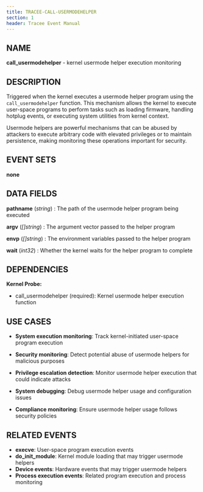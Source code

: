 ```yaml
---
title: TRACEE-CALL-USERMODEHELPER
section: 1
header: Tracee Event Manual
---
```


## NAME

**call_usermodehelper** - kernel usermode helper execution monitoring

## DESCRIPTION

Triggered when the kernel executes a usermode helper program using the `call_usermodehelper` function. This mechanism allows the kernel to execute user-space programs to perform tasks such as loading firmware, handling hotplug events, or executing system utilities from kernel context.

Usermode helpers are powerful mechanisms that can be abused by attackers to execute arbitrary code with elevated privileges or to maintain persistence, making monitoring these operations important for security.

## EVENT SETS

**none**

## DATA FIELDS

**pathname** (*string*)
: The path of the usermode helper program being executed

**argv** (*[]string*)
: The argument vector passed to the helper program

**envp** (*[]string*)
: The environment variables passed to the helper program

**wait** (*int32*)
: Whether the kernel waits for the helper program to complete

## DEPENDENCIES

**Kernel Probe:**

- call_usermodehelper (required): Kernel usermode helper execution function

## USE CASES

- **System execution monitoring**: Track kernel-initiated user-space program execution

- **Security monitoring**: Detect potential abuse of usermode helpers for malicious purposes

- **Privilege escalation detection**: Monitor usermode helper execution that could indicate attacks

- **System debugging**: Debug usermode helper usage and configuration issues

- **Compliance monitoring**: Ensure usermode helper usage follows security policies

## RELATED EVENTS

- **execve**: User-space program execution events
- **do_init_module**: Kernel module loading that may trigger usermode helpers
- **Device events**: Hardware events that may trigger usermode helpers
- **Process execution events**: Related program execution and process monitoring

